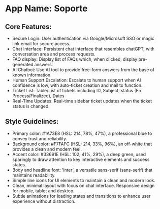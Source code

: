 # **App Name**: Soporte

## Core Features:

- Secure Login: User authentication via Google/Microsoft SSO or magic link email for secure access.
- Chat Interface: Persistent chat interface that resembles chatGPT, with conversation area and process requests.
- FAQ display: Display list of FAQs which, when clicked, display pre-generated answers.
- AI Chatbot: Use AI tool to provide free-form answers from the base of known information.
- Human Support Escalation: Escalate to human support when AI confidence is low, with auto-ticket creation and mail to function.
- Ticket List: Table/List of tickets including ID, Subject, status (En Process/Finalized), Dates
- Real-Time Updates: Real-time sidebar ticket updates when the ticket status is changed.

## Style Guidelines:

- Primary color: #1A73E8 (HSL: 214, 78%, 47%), a professional blue to convey trust and reliability.
- Background color: #F7FAFC (HSL: 214, 33%, 96%), an off-white that provides a clean and modern feel.
- Accent color: #33691E (HSL: 102, 41%, 29%), a deep green, used sparingly to draw attention to key interactive elements and success states.
- Body and headline font: 'Inter', a versatile sans-serif (sans-serif) that maintains readability.
- Simple line icons for UI elements to maintain a clean and modern look.
- Clean, minimal layout with focus on chat interface. Responsive design for mobile, tablet and desktop.
- Subtle animations for loading states and transitions to enhance user experience without distraction.
